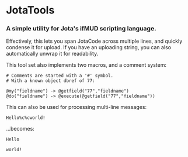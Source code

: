 # JotaTools
### A simple utility for Jota's ifMUD scripting language.

Effectively, this lets you span JotaCode across multiple lines, and quickly condense it for upload. If you have an uploading string, you can also automatically unwrap it for readability.

This tool set also implements two macros, and a comment system:
```
# Comments are started with a '#' symbol.
# With a known object dbref of 77:

@my("fieldname") -> @getfield("77","fieldname")
@do("fieldname") -> @execute(@getfield("77","fieldname"))
```

This can also be used for processing multi-line messages:
```
Hello%c%cworld!
```
...becomes:
```
Hello

world!
```